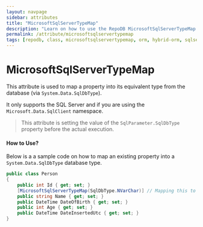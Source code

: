 ```yaml
---
layout: navpage
sidebar: attributes
title: "MicrosoftSqlServerTypeMap"
description: "Learn on how to use the RepoDB MicrosoftSqlServerTypeMap attribute."
permalink: /attribute/microsoftsqlservertypemap
tags: [repodb, class, microsoftsqlservertypemap, orm, hybrid-orm, sqlserver, sqlite, mysql, postgresql]
---
```


# MicrosoftSqlServerTypeMap

This attribute is used to map a property into its equivalent type from the database (via `System.Data.SqlDbType`).

It only supports the SQL Server and if you are using the `Microsoft.Data.SqlClient` namespace.

> This attribute is setting the value of the `SqlParameter.SqlDbType` property before the actual execution.

#### How to Use?

Below is a a sample code on how to map an existing property into a `System.Data.SqlDbType` database type.

```csharp
public class Person
{
	public int Id { get; set; }
	[MicrosoftSqlServerTypeMap(SqlDbType.NVarChar)] // Mapping this to 'NVarChar'
	public string Name { get; set; }
	public DateTime DateOfBirth { get; set; }
	public int Age { get; set; }
	public DateTime DateInsertedUtc { get; set; }
}
```
